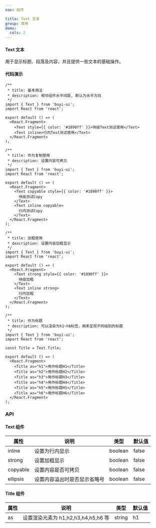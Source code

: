 ```yaml
---
nav: 组件

title: Text 文本
group: 常用
demo:
  cols: 2
---
```


#### Text 文本

用于显示标题、段落及内容，并且提供一些文本的基础操作。

#### 代码演示

```tsx | demo
/**
 * title: 基本用法
 * description: 相邻组件水平间距, 默认为水平方向
 */
import { Text } from 'buyi-ui';
import React from 'react';

export default () => (
  <React.Fragment>
    <Text style={{ color: '#1890ff' }}>块级Text测试使用</Text>
    <Text inline>行内Text测试使用</Text>
  </React.Fragment>
);
```

```tsx | demo
/**
 * title: 作为复制使用
 * description: 设置内容可拷贝
 */
import { Text } from 'buyi-ui';
import React from 'react';

export default () => (
  <React.Fragment>
    <Text copyable style={{ color: '#1890ff' }}>
      块级测试Copy
    </Text>
    <Text inline copyable>
      行内测试Copy
    </Text>
  </React.Fragment>
);
```

```tsx | demo
/**
 * title: 加粗使用
 * description: 设置内容加粗显示
 */
import { Text } from 'buyi-ui';
import React from 'react';

export default () => (
  <React.Fragment>
    <Text strong style={{ color: '#1890ff' }}>
      块级加粗
    </Text>
    <Text inline strong>
      行内加粗
    </Text>
  </React.Fragment>
);
```

```tsx | demo
/**
 * title: 作为标题
 * description: 可以渲染为h1~h6标签，用来呈现不同级别的标题
 */
import { Text } from 'buyi-ui';
import React from 'react';

const Title = Text.Title;

export default () => (
  <React.Fragment>
    <Title as="h1">用作标题H1</Title>
    <Title as="h2">用作标题H2</Title>
    <Title as="h3">用作标题H3</Title>
    <Title as="h4">用作标题H4</Title>
    <Title as="h5">用作标题H5</Title>
    <Title as="h6">用作标题H6</Title>
  </React.Fragment>
);
```

### API

#### Text 组件

| 属性     | 说明                         | 类型    | 默认值 |
| -------- | ---------------------------- | ------- | ------ |
| inline   | 设置为行内显示               | boolean | false  |
| strong   | 设置加粗显示                 | boolean | false  |
| copyable | 设置内容是否可拷贝           | boolean | false  |
| ellipsis | 设置内容溢出时是否显示省略号 | boolean | false  |

#### Title 组件

| 属性 | 说明                                | 类型   | 默认值 |
| ---- | ----------------------------------- | ------ | ------ |
| as   | 设置渲染元素为 h1,h2,h3,h4,h5,h6 等 | string | h1     |
